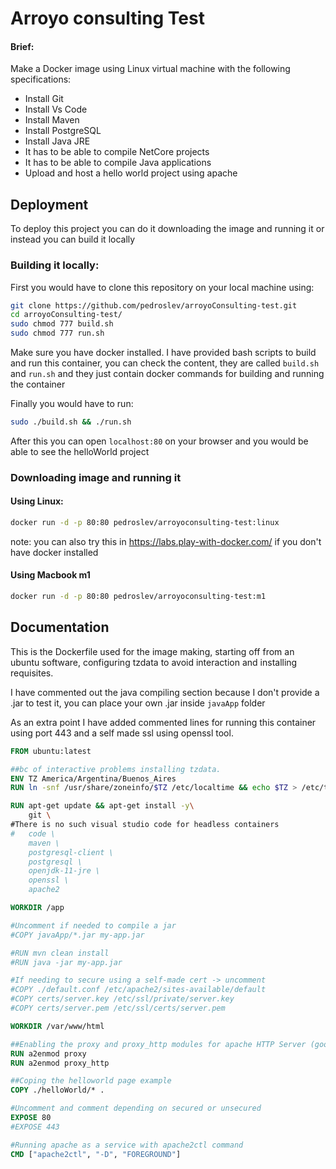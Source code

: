 
# Arroyo consulting Test

#### Brief:

Make a Docker image using Linux virtual machine with the following specifications:

- Install Git
- Install Vs Code
- Install Maven
- Install PostgreSQL
- Install Java JRE
- It has to be able to compile NetCore projects
- It has to be able to compile Java applications
- Upload and host a hello world project using apache


## Deployment

To deploy this project you can do it downloading the image and running it or instead you can build it locally

###  Building it locally:

First you would have to clone this repository on your local machine using:

```bash
git clone https://github.com/pedroslev/arroyoConsulting-test.git
cd arroyoConsulting-test/
sudo chmod 777 build.sh
sudo chmod 777 run.sh
```

Make sure you have docker installed. I have provided bash scripts to build and run this container, you can check the content, they are called `build.sh` and `run.sh` and they just contain docker commands for building and running the container

Finally you would have to run:
```bash
sudo ./build.sh && ./run.sh
```
After this you can open `localhost:80` on your browser and you would be able to see the helloWorld project

### Downloading image and running it

#### Using Linux:
``` bash
docker run -d -p 80:80 pedroslev/arroyoconsulting-test:linux
```

note: you can also try this in https://labs.play-with-docker.com/ if you don't have docker installed

#### Using Macbook m1

``` bash
docker run -d -p 80:80 pedroslev/arroyoconsulting-test:m1
```
## Documentation

This is the Dockerfile used for the image making, starting off from an ubuntu software, configuring tzdata to avoid interaction and installing requisites.

I have commented out the java compiling section because I don't provide a .jar to test it, you can place your own .jar inside `javaApp` folder


As an extra point I have added commented lines for running this container using port 443 and a self made ssl using openssl tool.
```DOCKERFILE
FROM ubuntu:latest

##bc of interactive problems installing tzdata.
ENV TZ America/Argentina/Buenos_Aires
RUN ln -snf /usr/share/zoneinfo/$TZ /etc/localtime && echo $TZ > /etc/timezone

RUN apt-get update && apt-get install -y\
    git \
#There is no such visual studio code for headless containers
#   code \
    maven \
    postgresql-client \
    postgresql \
    openjdk-11-jre \
    openssl \
    apache2

WORKDIR /app

#Uncomment if needed to compile a jar
#COPY javaApp/*.jar my-app.jar

#RUN mvn clean install
#RUN java -jar my-app.jar

#If needing to secure using a self-made cert -> uncomment
#COPY ./default.conf /etc/apache2/sites-available/default
#COPY certs/server.key /etc/ssl/private/server.key
#COPY certs/server.pem /etc/ssl/certs/server.pem

WORKDIR /var/www/html

##Enabling the proxy and proxy_http modules for apache HTTP Server (good practice)
RUN a2enmod proxy
RUN a2enmod proxy_http

##Coping the helloworld page example
COPY ./helloWorld/* .

#Uncomment and comment depending on secured or unsecured
EXPOSE 80
#EXPOSE 443

#Running apache as a service with apache2ctl command
CMD ["apache2ctl", "-D", "FOREGROUND"]

```
